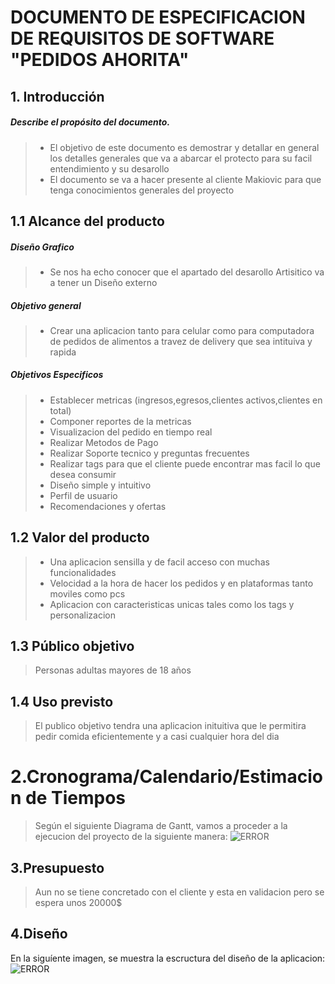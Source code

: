 # DOCUMENTO DE ESPECIFICACION DE REQUISITOS DE SOFTWARE "PEDIDOS AHORITA"
## 1. Introducción 
##### Describe el propósito del documento.
>* El objetivo de este documento es demostrar y detallar en general los detalles generales que va a abarcar el protecto para su facil entendimiento y su desarollo
>* El documento se va a hacer presente al cliente Makiovic para que tenga conocimientos generales del proyecto
## 1.1 Alcance del producto 
##### Diseño Grafico
>* Se nos ha echo conocer que el apartado del desarollo Artisitico va a tener un Diseño externo
##### Objetivo general
>* Crear una aplicacion tanto para celular como para computadora de pedidos de alimentos a travez de delivery que sea intituiva y rapida 
##### Objetivos Especificos
>* Establecer metricas (ingresos,egresos,clientes activos,clientes en total)
>* Componer reportes de la metricas
>* Visualizacion del pedido en tiempo real 
>* Realizar Metodos de Pago
>* Realizar Soporte tecnico y preguntas frecuentes
>* Realizar tags para que el cliente puede encontrar mas facil lo que desea consumir 
>* Diseño simple y intuitivo 
>* Perfil de usuario
>* Recomendaciones y ofertas
## 1.2 Valor del producto 
>* Una aplicacion sensilla y de facil acceso con muchas funcionalidades 
>* Velocidad a la hora de hacer los pedidos y en plataformas tanto moviles como pcs 
>* Aplicacion con caracteristicas unicas tales como los tags y personalizacion
## 1.3 Público objetivo 
>  Personas adultas mayores de 18 años 
## 1.4 Uso previsto 
> El publico objetivo tendra una aplicacion inituitiva que le permitira pedir comida eficientemente y a casi cualquier hora del dia
# 2.Cronograma/Calendario/Estimacion de Tiempos
> Según el siguiente Diagrama de Gantt, vamos a proceder a la ejecucion del proyecto de la siguiente manera:
![ERROR]()
## 3.Presupuesto 
> Aun no se tiene concretado con el cliente y esta en validacion pero se espera unos 20000$
## 4.Diseño
En la siguíente imagen, se muestra la escructura del diseño de la aplicacion:
![ERROR](https://raw.githubusercontent.com/josue-balbontin/Pedidos-ahorita/main/Imagen%20de%20la%20app.jpeg?token=GHSAT0AAAAAACOI3L37C7SUZ5X3GFF3D3H2ZPUSNEQ)